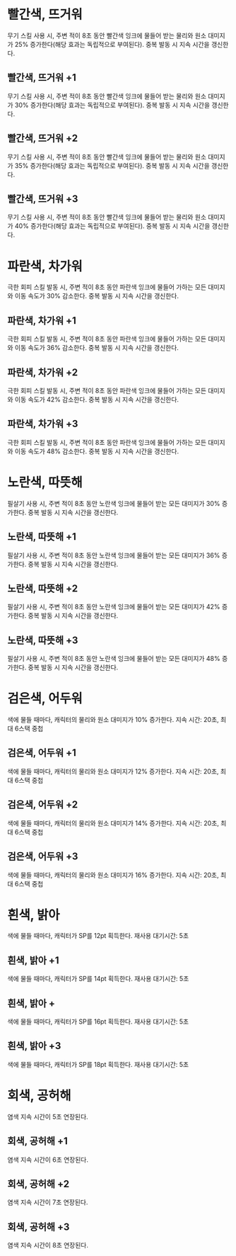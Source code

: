 # 빨간색, 뜨거워

무기 스킬 사용 시, 주변 적이 8초 동안 빨간색 잉크에 물들어 받는 물리와 원소 대미지가 25% 증가한다(해당 효과는 독립적으로 부여된다). 중복 발동 시 지속 시간을 갱신한다.

## 빨간색, 뜨거워 +1

무기 스킬 사용 시, 주변 적이 8초 동안 빨간색 잉크에 물들어 받는 물리와 원소 대미지가 30% 증가한다(해당 효과는 독립적으로 부여된다). 중복 발동 시 지속 시간을 갱신한다.

## 빨간색, 뜨거워 +2

무기 스킬 사용 시, 주변 적이 8초 동안 빨간색 잉크에 물들어 받는 물리와 원소 대미지가 35% 증가한다(해당 효과는 독립적으로 부여된다). 중복 발동 시 지속 시간을 갱신한다.

## 빨간색, 뜨거워 +3

무기 스킬 사용 시, 주변 적이 8초 동안 빨간색 잉크에 물들어 받는 물리와 원소 대미지가 40% 증가한다(해당 효과는 독립적으로 부여된다). 중복 발동 시 지속 시간을 갱신한다.

# 파란색, 차가워

극한 회피 스킬 발동 시, 주변 적이 8초 동안 파란색 잉크에 물들어 가하는 모든 대미지와 이동 속도가 30% 감소한다. 중복 발동 시 지속 시간을 갱신한다.

## 파란색, 차가워 +1

극한 회피 스킬 발동 시, 주변 적이 8초 동안 파란색 잉크에 물들어 가하는 모든 대미지와 이동 속도가 36% 감소한다. 중복 발동 시 지속 시간을 갱신한다.

## 파란색, 차가워 +2

극한 회피 스킬 발동 시, 주변 적이 8초 동안 파란색 잉크에 물들어 가하는 모든 대미지와 이동 속도가 42% 감소한다. 중복 발동 시 지속 시간을 갱신한다.

## 파란색, 차가워 +3

극한 회피 스킬 발동 시, 주변 적이 8초 동안 파란색 잉크에 물들어 가하는 모든 대미지와 이동 속도가 48% 감소한다. 중복 발동 시 지속 시간을 갱신한다.

# 노란색, 따뜻해

필살기 사용 시, 주변 적이 8초 동안 노란색 잉크에 물들어 받는 모든 대미지가 30% 증가한다. 중복 발동 시 지속 시간을 갱신한다.

## 노란색, 따뜻해 +1

필살기 사용 시, 주변 적이 8초 동안 노란색 잉크에 물들어 받는 모든 대미지가 36% 증가한다. 중복 발동 시 지속 시간을 갱신한다.

## 노란색, 따뜻해 +2

필살기 사용 시, 주변 적이 8초 동안 노란색 잉크에 물들어 받는 모든 대미지가 42% 증가한다. 중복 발동 시 지속 시간을 갱신한다.

## 노란색, 따뜻해 +3

필살기 사용 시, 주변 적이 8초 동안 노란색 잉크에 물들어 받는 모든 대미지가 48% 증가한다. 중복 발동 시 지속 시간을 갱신한다.

# 검은색, 어두워

색에 물들 때마다, 캐릭터의 물리와 원소 대미지가 10% 증가한다. 지속 시간: 20초, 최대 6스택 중첩

## 검은색, 어두워 +1

색에 물들 때마다, 캐릭터의 물리와 원소 대미지가 12% 증가한다. 지속 시간: 20초, 최대 6스택 중첩

## 검은색, 어두워 +2

색에 물들 때마다, 캐릭터의 물리와 원소 대미지가 14% 증가한다. 지속 시간: 20초, 최대 6스택 중첩

## 검은색, 어두워 +3

색에 물들 때마다, 캐릭터의 물리와 원소 대미지가 16% 증가한다. 지속 시간: 20초, 최대 6스택 중첩

# 흰색, 밝아

색에 물들 때마다, 캐릭터가 SP를 12pt 획득한다. 재사용 대기시간: 5초

## 흰색, 밝아 +1

색에 물들 때마다, 캐릭터가 SP를 14pt 획득한다. 재사용 대기시간: 5초

## 흰색, 밝아 +

색에 물들 때마다, 캐릭터가 SP를 16pt 획득한다. 재사용 대기시간: 5초

## 흰색, 밝아 +3

색에 물들 때마다, 캐릭터가 SP를 18pt 획득한다. 재사용 대기시간: 5초

# 회색, 공허해

염색 지속 시간이 5초 연장된다.

## 회색, 공허해 +1

염색 지속 시간이 6초 연장된다.

## 회색, 공허해 +2

염색 지속 시간이 7초 연장된다.

## 회색, 공허해 +3

염색 지속 시간이 8초 연장된다.
